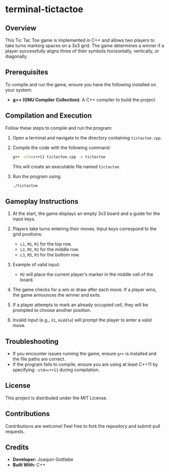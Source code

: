 # terminal-tictactoe

## Overview
This Tic Tac Toe game is implemented in C++ and allows two players to take turns marking spaces on a 3x3 grid. The game determines a winner if a player successfully aligns three of their symbols horizontally, vertically, or diagonally.

## Prerequisites
To compile and run the game, ensure you have the following installed on your system:

- **g++ (GNU Compiler Collection)**: A C++ compiler to build the project.

## Compilation and Execution
Follow these steps to compile and run the program:

1. Open a terminal and navigate to the directory containing `tictactoe.cpp`.
2. Compile the code with the following command:
   ```bash
   g++ -std=c++11 tictactoe.cpp -o tictactoe
   ```
   This will create an executable file named `tictactoe`.

3. Run the program using:
   ```bash
   ./tictactoe
   ```

## Gameplay Instructions
1. At the start, the game displays an empty 3x3 board and a guide for the input keys.
2. Players take turns entering their moves. Input keys correspond to the grid positions:
   - `L1`, `M1`, `R1` for the top row.
   - `L2`, `M2`, `R2` for the middle row.
   - `L3`, `M3`, `R3` for the bottom row.

3. Example of valid input:
   - `M2` will place the current player's marker in the middle cell of the board.

4. The game checks for a win or draw after each move. If a player wins, the game announces the winner and exits.

5. If a player attempts to mark an already occupied cell, they will be prompted to choose another position.

6. Invalid input (e.g., `X1`, `middle`) will prompt the player to enter a valid move.

## Troubleshooting
- If you encounter issues running the game, ensure `g++` is installed and the file paths are correct.
- If the program fails to compile, ensure you are using at least C++11 by specifying `-std=c++11` during compilation.

## License
This project is distributed under the MIT License.

## Contributions
Contributions are welcome! Feel free to fork the repository and submit pull requests.

## Credits
- **Developer:** Joaquin Gottlebe
- **Built With:** C++
